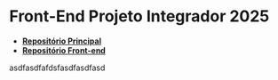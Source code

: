 # Front-End Projeto Integrador 2025

- **[Repositório Principal](https://github.com/FabioMoraiss/KeyRoom_Project)**
- **[Repositório Front-end](https://github.com/FabioMoraiss/KeyRoom_Frontend)**



asdfasdfafdsfasdfasdfasd